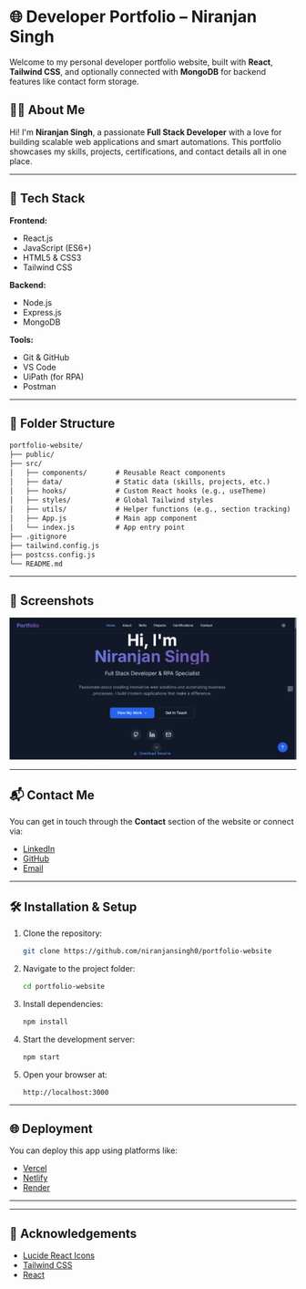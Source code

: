 # 🌐 Developer Portfolio – Niranjan Singh

Welcome to my personal developer portfolio website, built with **React**, **Tailwind CSS**, and optionally connected with **MongoDB** for backend features like contact form storage.

## 🧑‍💻 About Me

Hi! I'm **Niranjan Singh**, a passionate **Full Stack Developer** with a love for building scalable web applications and smart automations. This portfolio showcases my skills, projects, certifications, and contact details all in one place.

---

## 🚀 Tech Stack

**Frontend:**
- React.js
- JavaScript (ES6+)
- HTML5 & CSS3
- Tailwind CSS

**Backend:**
- Node.js
- Express.js
- MongoDB

**Tools:**
- Git & GitHub
- VS Code
- UiPath (for RPA)
- Postman

---

## 📁 Folder Structure

```
portfolio-website/
├── public/
├── src/
│   ├── components/       # Reusable React components
│   ├── data/             # Static data (skills, projects, etc.)
│   ├── hooks/            # Custom React hooks (e.g., useTheme)
│   ├── styles/           # Global Tailwind styles
│   ├── utils/            # Helper functions (e.g., section tracking)
│   ├── App.js            # Main app component
│   └── index.js          # App entry point
├── .gitignore
├── tailwind.config.js
├── postcss.config.js
└── README.md
```

---

## 📸 Screenshots




![Homepage Screenshot](./screenshots/image1.png)


--- 

## 📬 Contact Me

You can get in touch through the **Contact** section of the website or connect via:

- [LinkedIn](https://www.linkedin.com/in/niranjan-singh-56541126b/)
- [GitHub](https://github.com/niranjansingh0)
- [Email](mailto:ns916169@gmail.com)

---

## 🛠️ Installation & Setup

1. Clone the repository:
   ```bash
   git clone https://github.com/niranjansingh0/portfolio-website
   ```

2. Navigate to the project folder:
   ```bash
   cd portfolio-website
   ```

3. Install dependencies:
   ```bash
   npm install
   ```

4. Start the development server:
   ```bash
   npm start
   ```

5. Open your browser at:
   ```
   http://localhost:3000
   ```

---

## 🌐 Deployment

You can deploy this app using platforms like:
- [Vercel](https://vercel.com/)
- [Netlify](https://www.netlify.com/)
- [Render](https://render.com/)

---





---

## 🙌 Acknowledgements

- [Lucide React Icons](https://lucide.dev/)
- [Tailwind CSS](https://tailwindcss.com/)
- [React](https://reactjs.org/)
